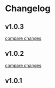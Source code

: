 # Changelog


## v1.0.3

[compare changes](https://github.com/Dyl324/dui-nuxt/compare/v1.0.2...v1.0.3)

## v1.0.2

[compare changes](https://github.com/Dyl324/dui-nuxt/compare/v1.0.1...v1.0.2)

## v1.0.1

